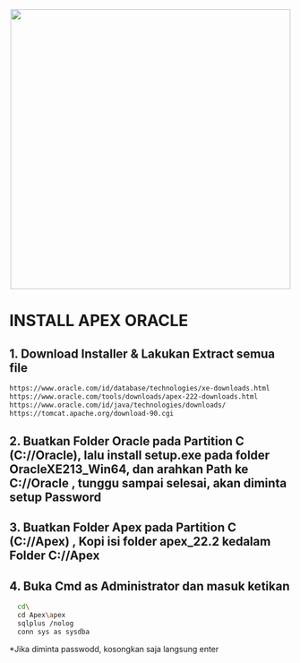 <div id="header" align="center">
  <img src="https://3coresol.com/wp-content/uploads/2019/02/Logo-APEX-Best-Practice-2.png" width="500"/>
</div>


# INSTALL APEX ORACLE

## 1. Download Installer & Lakukan Extract semua file

```sh
https://www.oracle.com/id/database/technologies/xe-downloads.html
https://www.oracle.com/tools/downloads/apex-222-downloads.html
https://www.oracle.com/id/java/technologies/downloads/
https://tomcat.apache.org/download-90.cgi
```

## 2. Buatkan Folder Oracle pada Partition C (C://Oracle), lalu install setup.exe pada folder OracleXE213_Win64, dan arahkan Path ke C://Oracle , tunggu sampai selesai, akan diminta setup Password

## 3. Buatkan Folder Apex pada Partition C (C://Apex) , Kopi isi folder apex_22.2 kedalam Folder C://Apex 

## 4. Buka Cmd as Administrator dan masuk ketikan

```sh
  cd\
  cd Apex\apex
  sqlplus /nolog
  conn sys as sysdba
```
*Jika diminta passwodd, kosongkan saja langsung enter

